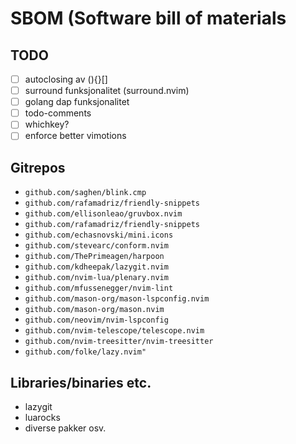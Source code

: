 # SBOM (Software bill of materials

## TODO

- [ ] autoclosing av (){}[]
- [ ] surround funksjonalitet (surround.nvim)
- [ ] golang dap funksjonalitet
- [ ] todo-comments
- [ ] whichkey?
- [ ] enforce better vimotions

## Gitrepos

- `github.com/saghen/blink.cmp`
- `github.com/rafamadriz/friendly-snippets`
- `github.com/ellisonleao/gruvbox.nvim`
- `github.com/rafamadriz/friendly-snippets`
- `github.com/echasnovski/mini.icons`
- `github.com/stevearc/conform.nvim`
- `github.com/ThePrimeagen/harpoon`
- `github.com/kdheepak/lazygit.nvim`
- `github.com/nvim-lua/plenary.nvim`
- `github.com/mfussenegger/nvim-lint`
- `github.com/mason-org/mason-lspconfig.nvim`
- `github.com/mason-org/mason.nvim`
- `github.com/neovim/nvim-lspconfig`
- `github.com/nvim-telescope/telescope.nvim`
- `github.com/nvim-treesitter/nvim-treesitter`
- `github.com/folke/lazy.nvim"`

## Libraries/binaries etc.

- lazygit
- luarocks
- diverse pakker osv.

